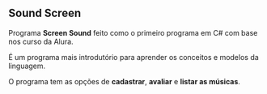 ﻿## Sound Screen 

Programa **Screen Sound** feito como o primeiro programa em C# com base nos curso da Alura.

É um programa mais introdutório para aprender os conceitos e modelos da linguagem.

O programa tem as opções de **cadastrar**, **avaliar** e **listar as músicas**. 


